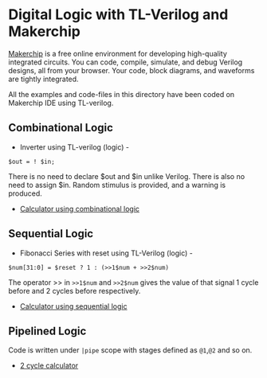 <h1>Digital Logic with TL-Verilog and Makerchip</h1>
<a href="https://makerchip.com/">Makerchip</a> is a free online environment for developing high-quality integrated circuits. You can code, compile, simulate, and debug Verilog designs, 
all from your browser. Your code, block diagrams, and waveforms are tightly integrated.

All the examples and code-files in this directory have been coded on Makerchip IDE using TL-verilog.
<h2>Combinational Logic</h2>

* Inverter using TL-verilog (logic) -
```
$out = ! $in;
```
There is no need to declare $out and $in unlike Verilog. There is also no need to assign $in. Random stimulus is provided, and a warning is produced.

* <a href="https://github.com/RISCV-MYTH-WORKSHOP/riscv_myth_workshop_may22-adithi-su/blob/master/Day3_5/calculator_combinational.tlv">Calculator using combinational logic </a>

<h2>Sequential Logic</h2>

* Fibonacci Series with reset using TL-Verilog (logic) - 
```
$num[31:0] = $reset ? 1 : (>>1$num + >>2$num)
```
The operator >> in ```>>1$num``` and ```>>2$num``` gives the value of that signal 1 cycle before and 2 cycles before respectively.

* <a href="https://github.com/RISCV-MYTH-WORKSHOP/riscv_myth_workshop_may22-adithi-su/blob/master/Day3_5/calculator_sequential.tlv">Calculator using sequential logic </a>

<h2>Pipelined Logic</h2>

Code is written under ```|pipe``` scope with stages defined as ```@1```,```@2``` and so on.

* <a href="https://github.com/RISCV-MYTH-WORKSHOP/riscv_myth_workshop_may22-adithi-su/blob/master/Day3_5/calculator_2cycle.tlv">2 cycle calculator</a>


